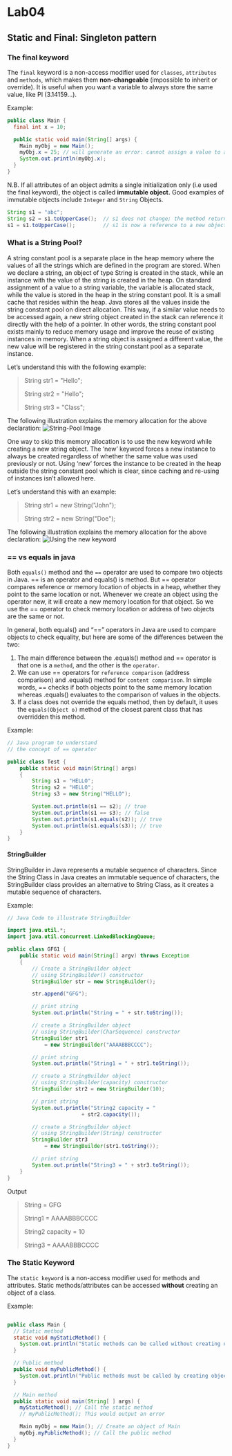 # Lab04

## Static and Final: Singleton pattern

### The final keyword
The `final` keyword is a non-access modifier used for `classes`, `attributes` and `methods`, which makes them **non-changeable** (impossible to inherit or override).
It is useful when you want a variable to always store the same value, like PI (3.14159...).

Example:
```Java
public class Main {
  final int x = 10;

  public static void main(String[] args) {
    Main myObj = new Main();
    myObj.x = 25; // will generate an error: cannot assign a value to a final variable
    System.out.println(myObj.x);
  }
}
```
N.B. If all attributes of an object admits a single initialization only (i.e used the final keyword), the object is called **immutable object.** Good examples of immutable objects include `Integer` and `String` Objects.

```Java
String s1 = "abc";
String s2 = s1.toUpperCase();  // s1 does not change; the method returns a reference to a new object which can be accessed using s2 variable
s1 = s1.toUpperCase();         // s1 is now a reference to a new object
```
### What is a String Pool?
A string constant pool is a separate place in the heap memory where the values of all the strings which are defined in the program are stored. When we declare a string, an object of type String is created in the stack, while an instance with the value of the string is created in the heap. On standard assignment of a value to a string variable, the variable is allocated stack, while the value is stored in the heap in the string constant pool. It is a small cache that resides within the heap. Java stores all the values inside the string constant pool on direct allocation. This way, if a similar value needs to be accessed again, a new string object created in the stack can reference it directly with the help of a pointer. In other words, the string constant pool exists mainly to reduce memory usage and improve the reuse of existing instances in memory. When a string object is assigned a different value, the new value will be registered in the string constant pool as a separate instance. 

Let’s understand this with the following example:


> String str1 = "Hello"; 
>
> String str2 = "Hello";
>
> String str3 = "Class"; 

The following illustration explains the memory allocation for the above declaration: 
![String-Pool Image](https://media.geeksforgeeks.org/wp-content/uploads/20230620182846/Java-String-Pool-3-768.png)

One way to skip this memory allocation is to use the new keyword while creating a new string object. The ‘new’ keyword forces a new instance to always be created regardless of whether the same value was used previously or not. Using ‘new’ forces the instance to be created in the heap outside the string constant pool which is clear, since caching and re-using of instances isn’t allowed here. 

Let’s understand this with an example:

>
> String str1 = new String("John");
>
> String str2 = new String("Doe");
>
The following illustration explains the memory allocation for the above declaration:
![Using the new keyword](https://media.geeksforgeeks.org/wp-content/uploads/20230714112418/String-Pool-in-Java-660.png)


### == vs equals in java

Both `equals()` method and the `==` operator are used to compare two objects in Java. == is an operator and equals() is method. But == operator compares reference or memory location of objects in a heap, whether they point to the same location or not. Whenever we create an object using the operator new, it will create a new memory location for that object. So we use the == operator to check memory location or address of two objects are the same or not.

In general, both equals() and “==” operators in Java are used to compare objects to check equality, but here are some of the differences between the two: 
   1. The main difference between the .equals() method and == operator is that one is a `method`, and the other is the `operator`.
   2. We can use == operators for `reference comparison` (address comparison) and .equals() method for `content comparison`. In simple words, == checks if both objects point to the same memory
      location  whereas .equals() evaluates to the comparison of values in the objects.
   3. If a class does not override the equals method, then by default, it uses the `equals(Object o)` method of the closest parent class that has overridden this method.

Example:
```Java
// Java program to understand 
// the concept of == operator

public class Test {
	public static void main(String[] args)
	{
		String s1 = "HELLO";
		String s2 = "HELLO";
		String s3 = new String("HELLO");

		System.out.println(s1 == s2); // true
		System.out.println(s1 == s3); // false
		System.out.println(s1.equals(s2)); // true
		System.out.println(s1.equals(s3)); // true
	}
}

```

#### StringBuilder
StringBuilder in Java represents a mutable sequence of characters. Since the String Class in Java creates an immutable sequence of characters, the StringBuilder class provides an alternative to String Class, as it creates a mutable sequence of characters. 

Example:
```Java
// Java Code to illustrate StringBuilder

import java.util.*;
import java.util.concurrent.LinkedBlockingQueue;

public class GFG1 {
	public static void main(String[] argv) throws Exception
	{
		// Create a StringBuilder object
		// using StringBuilder() constructor
		StringBuilder str = new StringBuilder();

		str.append("GFG");

		// print string
		System.out.println("String = " + str.toString());

		// create a StringBuilder object
		// using StringBuilder(CharSequence) constructor
		StringBuilder str1
			= new StringBuilder("AAAABBBCCCC");

		// print string
		System.out.println("String1 = " + str1.toString());

		// create a StringBuilder object
		// using StringBuilder(capacity) constructor
		StringBuilder str2 = new StringBuilder(10);

		// print string
		System.out.println("String2 capacity = "
						+ str2.capacity());

		// create a StringBuilder object
		// using StringBuilder(String) constructor
		StringBuilder str3
			= new StringBuilder(str1.toString());

		// print string
		System.out.println("String3 = " + str3.toString());
	}
}

```

Output

>
> String = GFG
>
> String1 = AAAABBBCCCC
>
> String2 capacity = 10
>
> String3 = AAAABBBCCCC
>


### The Static Keyword
The `static keyword` is a non-access modifier used for methods and attributes. Static methods/attributes can be accessed **without** creating an object of a class.

Example:

```Java

public class Main {
  // Static method
  static void myStaticMethod() {
    System.out.println("Static methods can be called without creating objects");
  }

  // Public method
  public void myPublicMethod() {
    System.out.println("Public methods must be called by creating objects");
  }

  // Main method
  public static void main(String[ ] args) {
    myStaticMethod(); // Call the static method
    // myPublicMethod(); This would output an error

    Main myObj = new Main(); // Create an object of Main
    myObj.myPublicMethod(); // Call the public method
  }
}

```


